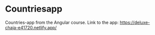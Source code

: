 # Countriesapp

Countries-app from the Angular course.
Link to the app: 
https://deluxe-chaja-e41720.netlify.app/
